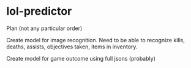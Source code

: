 # lol-predictor

Plan (not any particular order)

Create model for image recognition. Need to be able to recognize kills, deaths, assists, objectives taken, items in inventory.

Create model for game outcome using full jsons (probably)

